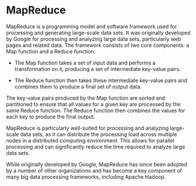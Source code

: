 # MapReduce

MapReduce is a programming model and software framework used for processing and generating large-scale data sets. It was originally developed by Google for processing and analyzing large data sets, particularly web pages and related data. The framework consists of two core components: a Map function and a Reduce function.

* The Map function takes a set of input data and performs a transformation on it, producing a set of intermediate key-value pairs. 

* The Reduce function then takes these intermediate key-value pairs and combines them to produce a final set of output data.

The key-value pairs produced by the Map function are sorted and partitioned to ensure that all values for a given key are processed by the same Reduce function. The Reduce function then combines the values for each key to produce the final output.

MapReduce is particularly well-suited for processing and analyzing large-scale data sets, as it can distribute the processing load across multiple nodes in a distributed computing environment. This allows for parallel processing and can significantly reduce the time required to analyze large data sets.

While originally developed by Google, MapReduce has since been adopted by a number of other organizations and has become a key component of many big data processing frameworks, including Apache Hadoop.
